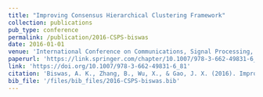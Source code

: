 ```yaml
---
title: "Improving Consensus Hierarchical Clustering Framework"
collection: publications
pub_type: conference
permalink: /publication/2016-CSPS-biswas
date: 2016-01-01
venue: 'International Conference on Communications, Signal Processing, and Systems'
paperurl: 'https://link.springer.com/chapter/10.1007/978-3-662-49831-6_81'
link: 'https://doi.org/10.1007/978-3-662-49831-6_81'
citation: 'Biswas, A. K., Zhang, B., Wu, X., & Gao, J. X. (2016). Improving Consensus Hierarchical Clustering Framework. In Proceedings of the 2015 International Conference on Communications, Signal Processing, and Systems (pp. 781-791). Springer, Berlin, Heidelberg.'
bib_file: '/files/bib_files/2016-CSPS-biswas.bib'
---
```







